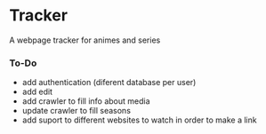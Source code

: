 # Tracker
A webpage tracker for animes and series


### To-Do
- add authentication (diferent database per user)
- add edit
- add crawler to fill info about media
- update crawler to fill seasons
- add suport to different websites to watch in order to make a link
